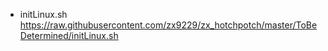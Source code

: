 * initLinux.sh  
https://raw.githubusercontent.com/zx9229/zx_hotchpotch/master/ToBeDetermined/initLinux.sh  
